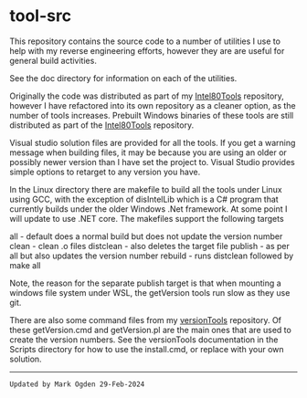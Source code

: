 # tool-src

This repository contains the source code to a number of utilities I use to help with my reverse engineering efforts, however they are are useful for general build activities.

See the doc directory for information on each of the utilities.

Originally the code was distributed as part of my [Intel80Tools](https://github.com/ogdenpm/intel80tools) repository, however I have refactored into its own repository as a cleaner option, as the number of tools increases. Prebuilt Windows binaries of these tools are still distributed as part of the [Intel80Tools](https://github.com/ogdenpm/intel80tools) repository. 

Visual studio solution files are provided for all the tools. If you get a warning message when building  files, it may be because you are using an older or possibly newer version than I have set the project to. Visual Studio provides simple options to retarget to any version you have.

In the Linux directory there are makefile to build all the tools under Linux using GCC, with the exception of disIntelLib which is a C# program that currently builds under the older Windows .Net framework. At some point I will update to use .NET core. The makefiles support the following targets

all - default does a normal build but does not update the version number
clean - clean .o files
distclean - also deletes the target file
publish - as per all but also updates the version number
rebuild - runs distclean followed by make all

Note, the reason for the separate publish target is that when mounting a windows file system under WSL, the getVersion tools run slow as they use git.

There are also some  command files from my [versionTools](https://github.com/ogdenpm/versionTools) repository. Of these getVersion.cmd and getVersion.pl are the main ones that are used to create the version numbers. See the versionTools documentation in the Scripts directory for how to use the install.cmd, or replace with your own solution.

------

```
Updated by Mark Ogden 29-Feb-2024
```


